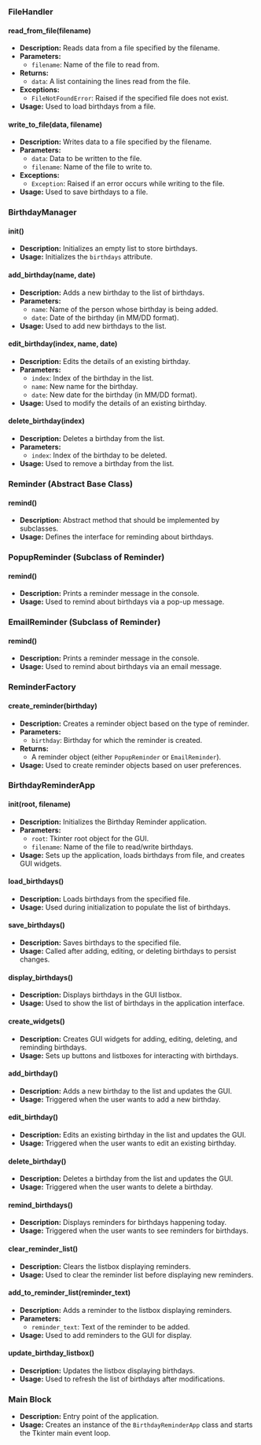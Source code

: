### FileHandler

#### read_from_file(filename)
- **Description:** Reads data from a file specified by the filename.
- **Parameters:**
  - `filename`: Name of the file to read from.
- **Returns:**
  - `data`: A list containing the lines read from the file.
- **Exceptions:**
  - `FileNotFoundError`: Raised if the specified file does not exist.
- **Usage:** Used to load birthdays from a file.

#### write_to_file(data, filename)
- **Description:** Writes data to a file specified by the filename.
- **Parameters:**
  - `data`: Data to be written to the file.
  - `filename`: Name of the file to write to.
- **Exceptions:**
  - `Exception`: Raised if an error occurs while writing to the file.
- **Usage:** Used to save birthdays to a file.

### BirthdayManager

#### __init__()
- **Description:** Initializes an empty list to store birthdays.
- **Usage:** Initializes the `birthdays` attribute.

#### add_birthday(name, date)
- **Description:** Adds a new birthday to the list of birthdays.
- **Parameters:**
  - `name`: Name of the person whose birthday is being added.
  - `date`: Date of the birthday (in MM/DD format).
- **Usage:** Used to add new birthdays to the list.

#### edit_birthday(index, name, date)
- **Description:** Edits the details of an existing birthday.
- **Parameters:**
  - `index`: Index of the birthday in the list.
  - `name`: New name for the birthday.
  - `date`: New date for the birthday (in MM/DD format).
- **Usage:** Used to modify the details of an existing birthday.

#### delete_birthday(index)
- **Description:** Deletes a birthday from the list.
- **Parameters:**
  - `index`: Index of the birthday to be deleted.
- **Usage:** Used to remove a birthday from the list.

### Reminder (Abstract Base Class)

#### remind()
- **Description:** Abstract method that should be implemented by subclasses.
- **Usage:** Defines the interface for reminding about birthdays.

### PopupReminder (Subclass of Reminder)

#### remind()
- **Description:** Prints a reminder message in the console.
- **Usage:** Used to remind about birthdays via a pop-up message.

### EmailReminder (Subclass of Reminder)

#### remind()
- **Description:** Prints a reminder message in the console.
- **Usage:** Used to remind about birthdays via an email message.

### ReminderFactory

#### create_reminder(birthday)
- **Description:** Creates a reminder object based on the type of reminder.
- **Parameters:**
  - `birthday`: Birthday for which the reminder is created.
- **Returns:**
  - A reminder object (either `PopupReminder` or `EmailReminder`).
- **Usage:** Used to create reminder objects based on user preferences.

### BirthdayReminderApp

#### __init__(root, filename)
- **Description:** Initializes the Birthday Reminder application.
- **Parameters:**
  - `root`: Tkinter root object for the GUI.
  - `filename`: Name of the file to read/write birthdays.
- **Usage:** Sets up the application, loads birthdays from file, and creates GUI widgets.

#### load_birthdays()
- **Description:** Loads birthdays from the specified file.
- **Usage:** Used during initialization to populate the list of birthdays.

#### save_birthdays()
- **Description:** Saves birthdays to the specified file.
- **Usage:** Called after adding, editing, or deleting birthdays to persist changes.

#### display_birthdays()
- **Description:** Displays birthdays in the GUI listbox.
- **Usage:** Used to show the list of birthdays in the application interface.

#### create_widgets()
- **Description:** Creates GUI widgets for adding, editing, deleting, and reminding birthdays.
- **Usage:** Sets up buttons and listboxes for interacting with birthdays.

#### add_birthday()
- **Description:** Adds a new birthday to the list and updates the GUI.
- **Usage:** Triggered when the user wants to add a new birthday.

#### edit_birthday()
- **Description:** Edits an existing birthday in the list and updates the GUI.
- **Usage:** Triggered when the user wants to edit an existing birthday.

#### delete_birthday()
- **Description:** Deletes a birthday from the list and updates the GUI.
- **Usage:** Triggered when the user wants to delete a birthday.

#### remind_birthdays()
- **Description:** Displays reminders for birthdays happening today.
- **Usage:** Triggered when the user wants to see reminders for birthdays.

#### clear_reminder_list()
- **Description:** Clears the listbox displaying reminders.
- **Usage:** Used to clear the reminder list before displaying new reminders.

#### add_to_reminder_list(reminder_text)
- **Description:** Adds a reminder to the listbox displaying reminders.
- **Parameters:**
  - `reminder_text`: Text of the reminder to be added.
- **Usage:** Used to add reminders to the GUI for display.

#### update_birthday_listbox()
- **Description:** Updates the listbox displaying birthdays.
- **Usage:** Used to refresh the list of birthdays after modifications.

### Main Block
- **Description:** Entry point of the application.
- **Usage:** Creates an instance of the `BirthdayReminderApp` class and starts the Tkinter main event loop.
